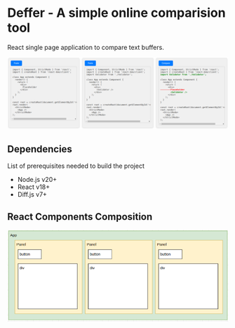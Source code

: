 # Deffer - A simple online comparision tool 

React single page application to compare text buffers.

![image](images/screenshot.png)

## Dependencies 

List of prerequisites needed to build the project
- Node.js v20+
- React v18+ 
- Diff.js v7+

## React Components Composition

![image](images/components.png)
